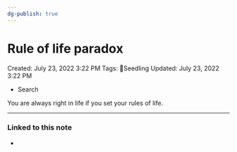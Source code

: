 ```yaml
---
dg-publish: true
---
```


# Rule of life paradox

Created: July 23, 2022 3:22 PM
Tags: 🌱Seedling
Updated: July 23, 2022 3:22 PM

- Search

You are always right in life if you set your rules of life.

---

### Linked to this note

-